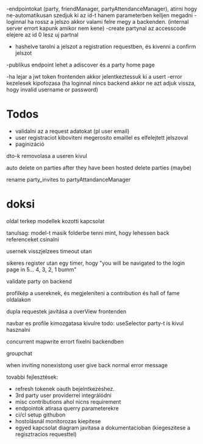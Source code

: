 -endpointokat (party, friendManager, partyAttendanceManager), atirni hogy ne-automatikusan szedjuk ki az id-t hanem parameterben kelljen megadni
-loginnal ha rossz a jelszo akkor valami felre megy a backenden. (internal server errort kapunk amikor nem kene)
-create partynal az accesscode elejere az id 0 lesz uj partnal
- hashelve tarolni a jelszot a registration requestben, és kivenni a confirm jelszot


-publikus endpoint lehet a adiscover és a party home page

-ha lejar a jwt token frontenden akkor jelentkeztessuk ki a usert
-error kezelesek kipofozasa (ha loginnal nincs backend akkor ne azt adjuk vissza, hogy invalid username or password)



# Todos
 - validalni az a request adatokat (pl user email)
 - user registraciot kiboviteni megerosito emaillel es elfelejtett jelszoval
 - paginizáció


dto-k removolasa a useren kivul

auto delete on parties after they have been hosted
delete parties (maybe)

rename party_invites to partyAttandanceManager


# doksi
oldal terkep
modellek kozotti kapcsolat

tanulsag: model-t masik folderbe tenni mint, hogy lehessen back referenceket csinalni

usernek visszjelzees timeout utan

sikeres register utan egy timer, hogy "you will be navigated to the login page in 5... 4, 3, 2, 1 bumm"

validate party on backend

profilkép a usereknek, és megjeleníteni a contribution és hall of fame oldalakon

dupla requestek javítása a overView frontenden

navbar es profile kimozgatasa kivulre
todo: useSelector party-t is kivul hasznalni

concurrent mapwrite errort fixelni backendben

groupchat

when inviting nonexistong user give back normal error message





tovabbi fejlesztések:
- refresh tokenek oauth bejelntkezéshez.
- 3rd party user providerrel integrálódni
- misc contributions ahol nicns requirement
- endpointok atirasa querry parameterekre
- ci/cl setup githubon
- hostolásnál monitorozas kiepitese
- egyed kapcsolat diagram javitasa a dokumentacioban (kiegeszitese a regisztracios requesttel)